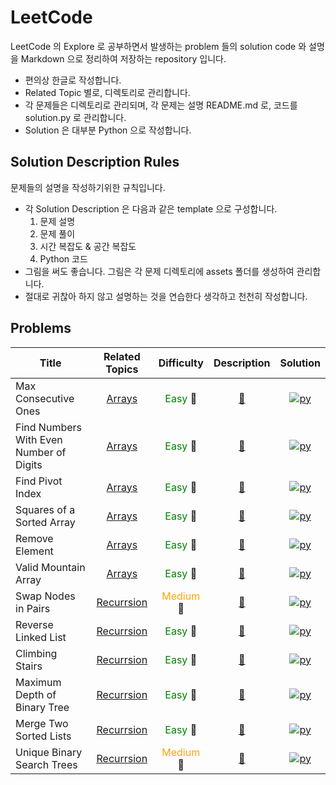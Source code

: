 <!--

Related Topics marks:
Arrays: [Arrays](./arrays/)

Difficulty marks:
Easy: <span style="color:green"> Easy </span> 🍏
Medium: <span style="color:orange"> Medium </span> 🍊
Hard: <span style="color:red"> Hard </span> 🍒

Description marks:
[📄]({question_path})

Solution marks:
python: [<img alt="py" src="https://img.shields.io/badge/Python-3776AB.svg?&style=for-the-badge&logo=Python&logoColor=white"/>]({solution.py_path}})


-->

LeetCode
========

LeetCode 의 Explore 로 공부하면서 발생하는 problem 들의 solution code 와 설명을 Markdown 으로 정리하여 저장하는 repository 입니다.

- 편의상 한글로 작성합니다.
- Related Topic 별로, 디렉토리로 관리합니다.
- 각 문제들은 디렉토리로 관리되며, 각 문제는 설명 README.md 로, 코드를 solution.py 로 관리합니다.
- Solution 은 대부분 Python 으로 작성합니다.

## Solution Description Rules

문제들의 설명을 작성하기위한 규칙입니다.

- 각 Solution Description 은 다음과 같은 template 으로 구성합니다.
    1. 문제 설명
    2. 문제 풀이
    3. 시간 복잡도 & 공간 복잡도
    4. Python 코드
- 그림을 써도 좋습니다. 그림은 각 문제 디렉토리에 assets 폴더를 생성하여 관리합니다.
- 절대로 귀찮아 하지 않고 설명하는 것을 연습한다 생각하고 천천히 작성합니다.

## Problems

| Title | Related Topics | Difficulty | Description | Solution |
| --- | :---: | :---: | :---: | :---: |
| Max Consecutive Ones | [Arrays](./arrays/) | <span style="color:green"> Easy </span> 🍏 | [📝](./arrays/find_numbers_with_even_number_of_digits/) | [<img alt="py" src="https://img.shields.io/badge/Python-3776AB.svg?&style=for-the-badge&logo=Python&logoColor=white"/>](./arrays/max_consecutive_ones/solution.py)|
| Find Numbers With Even Number of Digits | [Arrays](./arrays/) | <span style="color:green"> Easy </span> 🍏 | [📝](./arrays/max_consecutive_ones/) | [<img alt="py" src="https://img.shields.io/badge/Python-3776AB.svg?&style=for-the-badge&logo=Python&logoColor=white"/>](./arrays/find_numbers_with_even_number_of_digits/solution.py)|
| Find Pivot Index | [Arrays](./arrays/) | <span style="color:green"> Easy </span> 🍏 | [📝](./arrays/find_pivot_index/) | [<img alt="py" src="https://img.shields.io/badge/Python-3776AB.svg?&style=for-the-badge&logo=Python&logoColor=white"/>](./arrays/find_pivot_index/solution.py)|
| Squares of a Sorted Array | [Arrays](./arrays/) | <span style="color:green"> Easy </span> 🍏 | [📝](./arrays/squares_of_a_sorted_array/) | [<img alt="py" src="https://img.shields.io/badge/Python-3776AB.svg?&style=for-the-badge&logo=Python&logoColor=white"/>](./arrays/squares_of_a_sorted_array/solution.py)|
| Remove Element | [Arrays](./arrays/) | <span style="color:green"> Easy </span> 🍏 | [📝](./arrays/remove_element/) | [<img alt="py" src="https://img.shields.io/badge/Python-3776AB.svg?&style=for-the-badge&logo=Python&logoColor=white"/>](./arrays/remove_element/solution.py)|
| Valid Mountain Array | [Arrays](./arrays/) | <span style="color:green"> Easy </span> 🍏 | [📝](arrays/valid_mountain_array/) | [<img alt="py" src="https://img.shields.io/badge/Python-3776AB.svg?&style=for-the-badge&logo=Python&logoColor=white"/>](./arrays/valid_mountain_array/solution.py)|
| Swap Nodes in Pairs | [Recurrsion](./recurrsion/) | <span style="color:orange"> Medium </span> 🍊 | [📝](./recurrsion/swap_nodes_in_pairs/) | [<img alt="py" src="https://img.shields.io/badge/Python-3776AB.svg?&style=for-the-badge&logo=Python&logoColor=white"/>](./recurrsion/swap_nodes_in_pairs/solution.py)|
| Reverse Linked List | [Recurrsion](./recurrsion/) | <span style="color:green"> Easy </span> 🍏 | [📝](./recurrsion/reverse_linked_list/) | [<img alt="py" src="https://img.shields.io/badge/Python-3776AB.svg?&style=for-the-badge&logo=Python&logoColor=white"/>](./recurrsion/reverse_linked_list/solution.py)|
| Climbing Stairs | [Recurrsion](./recurrsion/) | <span style="color:green"> Easy </span> 🍏 | [📝](./recurrsion/climbing_stairs/) | [<img alt="py" src="https://img.shields.io/badge/Python-3776AB.svg?&style=for-the-badge&logo=Python&logoColor=white"/>](./recurrsion/climbing_stairs/solution.py)|
| Maximum Depth of Binary Tree | [Recurrsion](./recurrsion/) | <span style="color:green"> Easy </span> 🍏 | [📝](./recurrsion/maximum_depth_of_binary_tree/) | [<img alt="py" src="https://img.shields.io/badge/Python-3776AB.svg?&style=for-the-badge&logo=Python&logoColor=white"/>](./recurrsion/maximum_depth_of_binary_tree/solution.py)|
| Merge Two Sorted Lists | [Recurrsion](./recurrsion/) | <span style="color:green"> Easy </span> 🍏 | [📝](./recurrsion/merge_two_sorted_lists/) | [<img alt="py" src="https://img.shields.io/badge/Python-3776AB.svg?&style=for-the-badge&logo=Python&logoColor=white"/>](./recurrsion/merge_two_sorted_lists/solution.py)|
| Unique Binary Search Trees | [Recurrsion](./recurrsion/) | <span style="color:orange"> Medium </span> 🍊 | [📝](./recurrsion/unique_binary_search_trees/) | [<img alt="py" src="https://img.shields.io/badge/Python-3776AB.svg?&style=for-the-badge&logo=Python&logoColor=white"/>](./recurrsion/unique_binary_search_trees/solution.py)|
